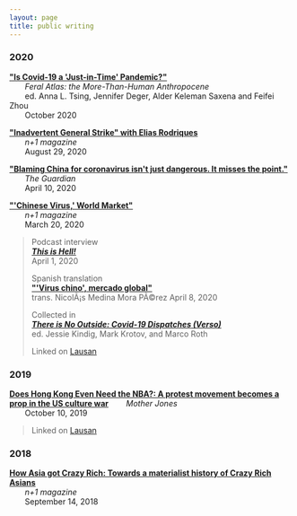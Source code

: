 ```yaml
---
layout: page
title: public writing
---
```


### 2020

[**"Is Covid-19 a 'Just-in-Time' Pandemic?"**](https://feralatlas.supdigital.org/poster/is-covid-19-a-just-in-time-pandemic)  
&nbsp;&nbsp;&nbsp;&nbsp;&nbsp;&nbsp; *Feral Atlas: the More-Than-Human Anthropocene*   
&nbsp;&nbsp;&nbsp;&nbsp;&nbsp;&nbsp; ed. Anna L. Tsing, Jennifer Deger, Alder Keleman Saxena and Feifei Zhou  
&nbsp;&nbsp;&nbsp;&nbsp;&nbsp;&nbsp; October 2020

**["Inadvertent General Strike" with Elias Rodriques](https://nplusonemag.com/online-only/online-only/inadvertent-general-strike/)**  
&nbsp;&nbsp;&nbsp;&nbsp;&nbsp;&nbsp; *n+1 magazine*   
&nbsp;&nbsp;&nbsp;&nbsp;&nbsp;&nbsp; August 29, 2020

**["Blaming China for coronavirus isn't just dangerous. It misses the point."](https://www.theguardian.com/commentisfree/2020/apr/10/blaming-china-coronavirus-pandemic-capitalist-globalisation-scapegoat)**  
&nbsp;&nbsp;&nbsp;&nbsp;&nbsp;&nbsp; *The Guardian*  
&nbsp;&nbsp;&nbsp;&nbsp;&nbsp;&nbsp; April 10, 2020  

[**"'Chinese Virus,' World Market"**](https://nplusonemag.com/online-only/online-only/chinese-virus-world-market/)  
&nbsp;&nbsp;&nbsp;&nbsp;&nbsp;&nbsp; *n+1 magazine*  
&nbsp;&nbsp;&nbsp;&nbsp;&nbsp;&nbsp; March 20, 2020

> Podcast interview  
> ***[This is Hell!](https://thisishell.com/interviews/1154-andrew-liu)***  
> April 1, 2020
> 	
> Spanish translation  
> [**"'Virus chino', mercado global"**](https://cultura.nexos.com.mx/?p=19586)   
> trans. NicolÃ¡s Medina Mora PÃ©rez
> April 8, 2020
> 	
> Collected in  
> **[*There is No Outside: Covid-19 Dispatches (Verso)*](https://www.versobooks.com/books/3620-there-is-no-outside)**  
> ed. Jessie Kindig, Mark Krotov, and Marco Roth
> 	
> Linked on [Lausan](https://lausan.hk/2020/chinese-virus-world-market/)


### 2019

**[Does Hong Kong Even Need the NBA?: A protest movement becomes a prop in the US culture war](https://www.motherjones.com/politics/2019/10/does-hong-kong-even-need-the-nba/)** 
&nbsp;&nbsp;&nbsp;&nbsp;&nbsp;&nbsp; *Mother Jones*  
&nbsp;&nbsp;&nbsp;&nbsp;&nbsp;&nbsp; October 10, 2019

> Linked on [Lausan](https://lausan.hk/2019/does-hong-kong-even-need-the-nba/) 

### 2018

**[How Asia got Crazy Rich: Towards a materialist history of Crazy Rich Asians](https://nplusonemag.com/online-only/online-only/how-asia-got-crazy-rich/)**  
&nbsp;&nbsp;&nbsp;&nbsp;&nbsp;&nbsp; *n+1 magazine*  
&nbsp;&nbsp;&nbsp;&nbsp;&nbsp;&nbsp; September 14, 2018
